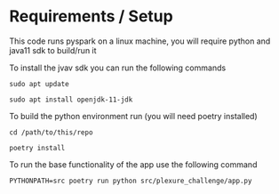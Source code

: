 # Requirements / Setup

This code runs pyspark on a linux machine, you will require python and java11 sdk to build/run it

To install the jvav sdk you can run the following commands

`sudo apt update`

`sudo apt install openjdk-11-jdk`


To build the python environment run (you will need poetry installed)

`cd /path/to/this/repo`

`poetry install`


To run the base functionality of the app use the following command

`PYTHONPATH=src poetry run python src/plexure_challenge/app.py`
